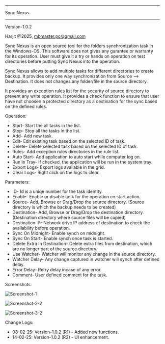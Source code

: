 *****************
Sync Nexus
*****************

Version-1.0.2

Harjit @2025, mbmaster.pc@gmail.com

Sync Nexus is an open source tool for the folders synchronization task in the Windows-OS.  This software does not gives any gurantee or warranty for its operation. User must give it a try or hands on operation on test directories before putting Sync Nexus into the operation.

Sync Nexus allows to add multiple tasks for different directories to create backup. It provides only one way synchronization from Source --> Destination. It does not changes any folder/file in the source directory. 

It provides an exception rules list for the security of source directory to prevent any write operation. It provides a check function to ensure that user have not choosen a protected directory as a destination for the sync based on the defined rules.

Operation:

 - Start- Start the all tasks in the list.
 - Stop- Stop all the tasks in the list.
 - Add- Add new task.
 - Edit- Edit existing task based on the selected ID of task. 
 - Delete- Delete selected task based on the selected ID of task. 
 - Rules- Add exception rules directories in the rule list.
 - Auto Start- Add application to auto start while computer log on.
 - Run In Tray- If checked, the application will be run in the system tray.
 - Export Logs- Export logs available in the grid.
 - Clear Logs- Right click on the logs to clear.

Parameters:

- ID- Id is a uniqe number for the task identity.
- Enable- Enable or disable task for the operation on start action.
- Source- Add, Browse or Drag/Drop the source directory. (Source directory is which the backup needs to be created)
- Destination- Add, Browse or Drag/Drop the destination directory. (Destination directory where source files will be copied)
- Destination IP- Network drive IP address of destination to check the availability before operation.
- Sync On Midnight- Enable synch on midnight.
- Sync On Start- Enable synch once task is started.
- Delete Extra In Destination- Delete extra files from destination, which are no longer part of the source directory.
- Use Watcher- Watcher will monitor any change in the source directory.
- Watcher Delay- Any change captured in watcher will synch after defined delay.
- Error Delay- Retry delay incase of any error.
- Comment- User defined comment for the task.     
            
Screenshots:

![Screenshot-1](https://github.com/user-attachments/assets/8ed97b65-663e-4f28-9315-739a66d45138)

![Screenshot-2-2](https://github.com/user-attachments/assets/3ab767d8-636e-4516-bb49-97d976dafb82)

![Screenshot-3-2](https://github.com/user-attachments/assets/16c78285-7488-4cbf-9a4b-c88015886308)

Change Logs:
- 08-02-25: Version-1.0.2 (R1) - Added new functions.
- 14-02-25: Version-1.0.2 (R2) - UI enhancement.
